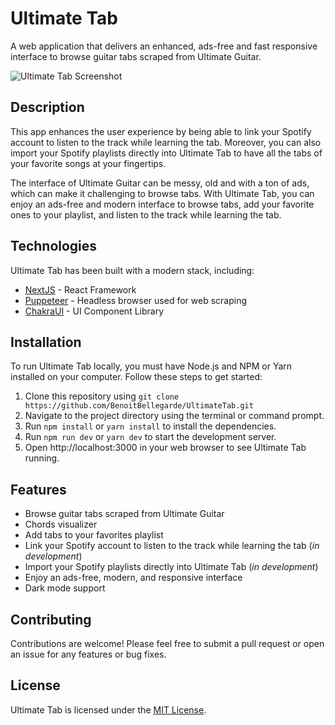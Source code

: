 # Ultimate Tab

A web application that delivers an enhanced, ads-free and fast responsive interface to browse guitar tabs scraped from Ultimate Guitar.

![Ultimate Tab Screenshot](https://i.ibb.co/JtPZg6g/Capture-d-cran-2023-03-28-223519.png)

## Description

This app enhances the user experience by being able to link your Spotify account to listen to the track while learning the tab. Moreover, you can also import your Spotify playlists directly into Ultimate Tab to have all the tabs of your favorite songs at your fingertips.

The interface of Ultimate Guitar can be messy, old and with a ton of ads, which can make it challenging to browse tabs. With Ultimate Tab, you can enjoy an ads-free and modern interface to browse tabs, add your favorite ones to your playlist, and listen to the track while learning the tab.

## Technologies

Ultimate Tab has been built with a modern stack, including:

- [NextJS](https://nextjs.org/) - React Framework
- [Puppeteer](https://pptr.dev/) - Headless browser used for web scraping
- [ChakraUI](https://chakra-ui.com/) - UI Component Library

## Installation

To run Ultimate Tab locally, you must have Node.js and NPM or Yarn installed on your computer. Follow these steps to get started:

1. Clone this repository using `git clone https://github.com/BenoitBellegarde/UltimateTab.git`
2. Navigate to the project directory using the terminal or command prompt.
3. Run `npm install` or `yarn install` to install the dependencies.
4. Run `npm run dev` or `yarn dev` to start the development server.
5. Open http://localhost:3000 in your web browser to see Ultimate Tab running.

## Features

- Browse guitar tabs scraped from Ultimate Guitar
- Chords visualizer
- Add tabs to your favorites playlist
- Link your Spotify account to listen to the track while learning the tab (_in development_)
- Import your Spotify playlists directly into Ultimate Tab (_in development_)
- Enjoy an ads-free, modern, and responsive interface
- Dark mode support

## Contributing

Contributions are welcome! Please feel free to submit a pull request or open an issue for any features or bug fixes.

## License

Ultimate Tab is licensed under the [MIT License](https://opensource.org/licenses/MIT).
